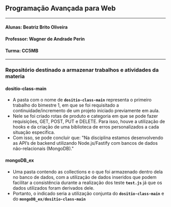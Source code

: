 ## Programação Avançada para Web
-----------------------
#### Alunas: Beatriz Brito Oliveira
#### Professor: Wagner de Andrade Perin
#### Turma: CC5MB
-------------------------
### Repositório destinado a armazenar trabalhos e atividades da materia 
#### **dositio-class-main**
* A pasta com o nome de **`dositio-class-main`** representa o primeiro trabalho do bimestre 1, em que se foi requisitado a continuidade/incremento de um projeto iniciado previamente em aula.
* Nele se foi criado rotas de produto e categoria em que se pode fazer requisições, GET, POST, PUT e DELETE. Para isso, houve a utilização de hooks e da criação de uma biblioteca de erros personalizados a cada situação especifica.
* Com isso, se pode concluir que: "Na disciplina estamos desenvolvendo as API’s de backend utilizando Node.js/Fastify com bancos de dados não-relacionais (MongoDB)."

#### **mongoDB_ex**
* Uma pasta contendo as collections e o que foi armazenado dentro dela no banco de dados, com a utilização de dados inseridos que podem facilitar a consistência durante a realização dos teste **`test.js`** já que os dados utilizados foram derivados dele.
* Portanto, o indicado seria a utilização conjunta do **`dositio-class-main`** e do **`mongoDB_ex/dositio-class-main`**

